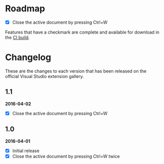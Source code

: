 # Roadmap

- [x] Close the active document by pressing Ctrl+W

Features that have a checkmark are complete and available for
download in the
[CI build](http://vsixgallery.com/extension/c9675081-d0b9-4176-ad00-5aebfc7fdec0/).

# Changelog

These are the changes to each version that has been released
on the official Visual Studio extension gallery.


## 1.1

**2016-04-02**

- [x] Close the active document by pressing Ctrl+W

## 1.0

**2016-04-01**

- [x] Initial release
- [x] Close the active document by pressing Ctrl+W twice